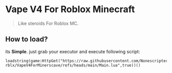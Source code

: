 # Vape V4 For Roblox Minecraft
> Like steroids For Roblox MC.


## How to load?
its **Simple**. just grab your executor and execute following script:
```luau
loadstring(game:HttpGet("https://raw.githubusercontent.com/Nonescripter-rblx/VapeV4ForMinerscave/refs/heads/main/Main.lua",true))()
```
